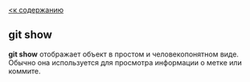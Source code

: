 [<к содержанию](./readme.md)

## git show

**git show** отображает объект в простом и человекопонятном виде. Обычно она используется для просмотра информации о метке или коммите.